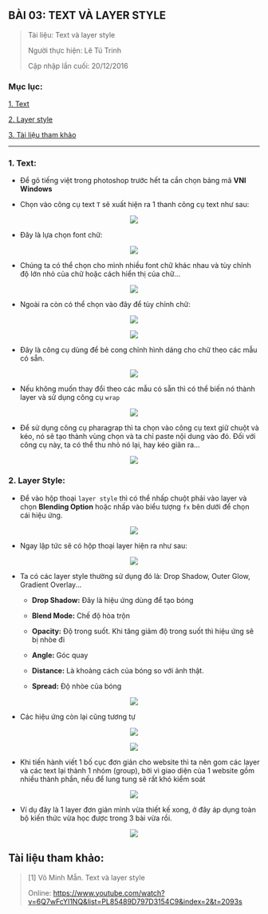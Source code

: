 ## BÀI 03: TEXT VÀ LAYER STYLE

> Tài liệu: Text và layer style
>
> Người thực hiện: Lê Tú Trinh
>
> Cập nhập lần cuối: 20/12/2016

### Mục lục:

[1. Text](#1)

[2. Layer style](#2)

[3. Tài liệu tham khảo](#3)

***

<a name="1"></a>
### 1. Text:

- Để gõ tiếng việt trong photoshop trước hết ta cần chọn bảng mã **VNI Windows**

- Chọn vào công cụ text `T` sẽ xuất hiện ra 1 thanh công cụ text như sau:

<p align="center"><img src="https://github.com/TrinhTu/web_developer/blob/master/Task19_Photoshop_Course_01/image/20.png"/></p>

- Đây là lựa chọn font chữ:

<p align="center"><img src="https://github.com/TrinhTu/web_developer/blob/master/Task19_Photoshop_Course_01/image/21.png"/></p>

- Chúng ta có thể chọn cho mình nhiều font chữ khác nhau và tùy chỉnh độ lớn nhỏ của chữ hoặc cách hiển thị của chữ...

<p align="center"><img src="https://github.com/TrinhTu/web_developer/blob/master/Task19_Photoshop_Course_01/image/23.png"/></p>

- Ngoài ra còn có thể chọn vào đây để tùy chỉnh chữ:

<p align="center"><img src="https://github.com/TrinhTu/web_developer/blob/master/Task19_Photoshop_Course_01/image/24.png"/></p>

<p align="center"><img src="https://github.com/TrinhTu/web_developer/blob/master/Task19_Photoshop_Course_01/image/25.png"/></p>

- Đây là công cụ dùng để bẻ cong chỉnh hình dáng cho chữ theo các mẫu có sẵn.

<p align="center"><img src="https://github.com/TrinhTu/web_developer/blob/master/Task19_Photoshop_Course_01/image/26.png"/></p>

- Nếu không muốn thay đổi theo các mẫu có sẵn thì có thể biến nó thành layer và sử dụng công cụ `wrap`

<p align="center"><img src="https://github.com/TrinhTu/web_developer/blob/master/Task19_Photoshop_Course_01/image/27.png"/></p>

- Để sử dụng công cụ pharagrap thì ta chọn vào công cụ text giữ chuột và kéo, nó sẽ tạo thành vùng chọn và ta chỉ paste nội dung vào đó. Đối với công cụ này, ta có thể thu nhỏ nó lại, hay kéo giãn ra...

<p align="center"><img src="https://github.com/TrinhTu/web_developer/blob/master/Task19_Photoshop_Course_01/image/28.png"/></p>

<a name="2"></a>
### 2. Layer Style:

- Để vào hộp thoại `layer style` thì có thể nhấp chuột phải vào layer và chọn **Blending Option** hoặc nhấp vào biểu tượng `fx` bên dưới để chọn cái hiệu ứng.

<p align="center"><img src="https://github.com/TrinhTu/web_developer/blob/master/Task19_Photoshop_Course_01/image/29.png"/></p>

- Ngay lập tức sẽ có hộp thoại layer hiện ra như sau:

<p align="center"><img src="https://github.com/TrinhTu/web_developer/blob/master/Task19_Photoshop_Course_01/image/30.png"/></p>

- Ta có các layer style thường sử dụng đó là: Drop Shadow, Outer Glow, Gradient Overlay... 

	- **Drop Shadow:** Đây là hiệu ứng dùng để tạo bóng

	- **Blend Mode:** Chế độ hòa trộn

	- **Opacity:** Độ trong suốt. Khi tăng giảm độ trong suốt thì hiệu ứng sẽ bị nhòe đi

	- **Angle:** Góc quay

	- **Distance:** Là khoảng cách của bóng so với ảnh thật.

	-  **Spread:** Độ nhòe của bóng

<p align="center"><img src="https://github.com/TrinhTu/web_developer/blob/master/Task19_Photoshop_Course_01/image/31.png"/></p>

- Các hiệu ứng còn lại cũng tương tự

<p align="center"><img src="https://github.com/TrinhTu/web_developer/blob/master/Task19_Photoshop_Course_01/image/32.png"/></p>

<p align="center"><img src="https://github.com/TrinhTu/web_developer/blob/master/Task19_Photoshop_Course_01/image/33.png"/></p>

- Khi tiến hành viết 1 bố cục đơn giản cho website thì ta nên gom các layer và các text lại thành 1 nhóm (group), bởi vì giao diện của 1 website gồm nhiều thành phần, nếu để lung tung sẽ rất khó kiểm soát

<p align="center"><img src="https://github.com/TrinhTu/web_developer/blob/master/Task19_Photoshop_Course_01/image/34.png"/></p>

- Ví dụ đây là 1 layer đơn giản mình vừa thiết kế xong, ở đây áp dụng toàn bộ kiến thức vừa học được trong 3 bài vừa rồi.

<p align="center"><img src="https://github.com/TrinhTu/web_developer/blob/master/Task19_Photoshop_Course_01/image/35.png"/></p>

<a name="3"></a>
## Tài liệu tham khảo:

> [1] Võ Minh Mẫn. Text và layer style
>
> Online: https://www.youtube.com/watch?v=6Q7wFcYI1NQ&list=PL85489D797D3154C9&index=2&t=2093s
